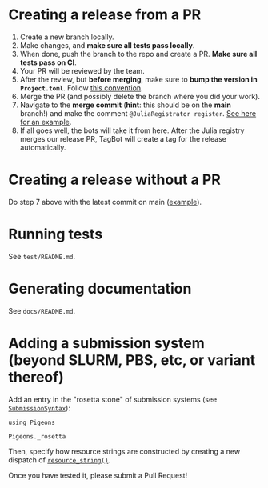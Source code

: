 # Creating a release from a PR

1. Create a new branch locally.
2. Make changes, and **make sure all tests pass locally**.
3. When done, push the branch to the repo and create a PR. **Make sure all tests pass on CI**.
4. Your PR will be reviewed by the team.
5. After the review, but **before merging**, make sure to **bump the version in `Project.toml`**. Follow [this convention](https://juliareach.github.io/JuliaReachDevDocs/latest/release/#Choosing-a-new-release-version).
6. Merge the PR (and possibly delete the branch where you did your work).
7. Navigate to the **merge commit** (**hint**: this should be on the **main** branch!) and make the comment `@JuliaRegistrator register`. [See here for an example](https://github.com/Julia-Tempering/Pigeons.jl/commit/9d7e6e942a7f9194f8e10c46599e871da633f5b1).
8. If all goes well, the bots will take it from here. After the Julia registry merges our release PR, TagBot will create a tag for the release automatically.


# Creating a release without a PR

Do step 7 above with the latest commit on main ([example](https://github.com/Julia-Tempering/Pigeons.jl/commit/f363507f08e60df582750b198b9f49cbd8f5d34a)).

# Running tests

See `test/README.md`.


# Generating documentation

See `docs/README.md`.


# Adding a submission system (beyond SLURM, PBS, etc, or variant thereof)

Add an entry in the "rosetta stone" of submission systems (see [`SubmissionSyntax`](@ref)):

```@example rosetta
using Pigeons

Pigeons._rosetta
```

Then, specify how resource strings are constructed by 
creating a new dispatch of [`resource_string()`](@ref). 

Once you have tested it, please submit a Pull Request!
